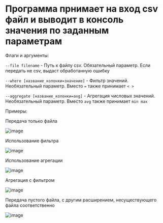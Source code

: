 # Программа прнимает на вход csv файл и выводит в консоль значения по заданным параметрам

Флаги и аргументы:

`--file filename` - Путь к файлу csv. Обязательный параметр. Если передать не csv, выдаст обработанную ошибку

`--where [название_колонки=значение]` - Фильтр значений. Необязательный параметр. Вместо `=` также принимает `< >`

`--aggregate [название_колонки=avg]` - Агрегация числовых значений. Необязательный параметр. Вместо `avg` также принимает `min max`

Примеры:

Передача только файла

![image](https://github.com/user-attachments/assets/4c768faa-bac6-4f0c-92e7-819f40f2e635)

Использование фильтра

![image](https://github.com/user-attachments/assets/7e2f7cde-a884-411e-8326-d46423c773f0)

Использование агрегации

![image](https://github.com/user-attachments/assets/cde30503-4fef-4124-be0e-24fc07cbffef)

Агрегация с фильтром

![image](https://github.com/user-attachments/assets/c5205351-958e-4108-9a59-c9b1691a8b23)

Передача пустого файла, с другим расширением, несуществующего файла соответственно

![image](https://github.com/user-attachments/assets/0f7e0267-1cc4-4766-b5d7-135d5f47abc7)
